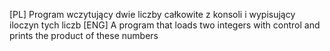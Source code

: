 [PL]
Program wczytujący dwie liczby całkowite z konsoli i wypisujący iloczyn tych liczb
[ENG]
A program that loads two integers with control and prints the product of these numbers
